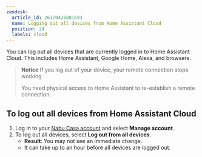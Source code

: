 ```yaml
---
zendesk:
  article_id: 26170426881693
  name: Logging out all devices from Home Assistant Cloud
  position: 24
  labels: cloud
---
```


You can log out all devices that are currently logged in to Home Assistant Cloud. This includes Home Assistant, Google Home, Alexa, and browsers.

>**Notice** If you log out of your device, your remote connection stops working
>
> You need physical access to Home Assistant to re-establish a remote connection.

## To log out all devices from Home Assistant Cloud

1. Log in to your [Nabu Casa account](https://account.nabucasa.com/) and select **Manage account**.
2. To log out all devices, select **Log out from all devices**.
   - **Result**: You may not see an immediate change.
   - It can take up to an hour before all devices are logged out.
